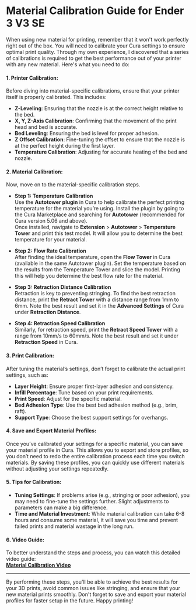 # **Material Calibration Guide for Ender 3 V3 SE**

When using new material for printing, remember that it won't work perfectly right out of the box. You will need to calibrate your Cura settings to ensure optimal print quality. Through my own experience, I discovered that a series of calibrations is required to get the best performance out of your printer with any new material. Here's what you need to do:

#### 1. **Printer Calibration**:
Before diving into material-specific calibrations, ensure that your printer itself is properly calibrated. This includes:

- **Z-Leveling**: Ensuring that the nozzle is at the correct height relative to the bed.
- **X, Y, Z-Axis Calibration**: Confirming that the movement of the print head and bed is accurate.
- **Bed Leveling**: Ensuring the bed is level for proper adhesion.
- **Z Offset Calibration**: Fine-tuning the offset to ensure that the nozzle is at the perfect height during the first layer.
- **Temperature Calibration**: Adjusting for accurate heating of the bed and nozzle.

#### 2. **Material Calibration**:
Now, move on to the material-specific calibration steps.

- **Step 1: Temperature Calibration**  
  Use the **Autotower plugin** in Cura to help calibrate the perfect printing temperature for the material you’re using. Install the plugin by going to the Cura Marketplace and searching for **Autotower** (recommended for Cura version 5.06 and above).  
  Once installed, navigate to **Extension** > **Autotower** > **Temperature Tower** and print this test model. It will allow you to determine the best temperature for your material.

- **Step 2: Flow Rate Calibration**  
  After finding the ideal temperature, open the **Flow Tower** in Cura (available in the same Autotower plugin). Set the temperature based on the results from the Temperature Tower and slice the model. Printing this will help you determine the best flow rate for the material.

- **Step 3: Retraction Distance Calibration**  
  Retraction is key to preventing stringing. To find the best retraction distance, print the **Retract Tower** with a distance range from 1mm to 6mm. Note the best result and set it in the **Advanced Settings** of Cura under **Retraction Distance**.

- **Step 4: Retraction Speed Calibration**  
  Similarly, for retraction speed, print the **Retract Speed Tower** with a range from 10mm/s to 60mm/s. Note the best result and set it under **Retraction Speed** in Cura.

#### 3. **Print Calibration**:
After tuning the material’s settings, don’t forget to calibrate the actual print settings, such as:

- **Layer Height**: Ensure proper first-layer adhesion and consistency.
- **Infill Percentage**: Tune based on your print requirements.
- **Print Speed**: Adjust for the specific material.
- **Bed Adhesion Type**: Use the best bed adhesion method (e.g., brim, raft).
- **Support Type**: Choose the best support settings for overhangs.

#### 4. **Save and Export Material Profiles**:
Once you’ve calibrated your settings for a specific material, you can save your material profile in Cura. This allows you to export and store profiles, so you don’t need to redo the entire calibration process each time you switch materials. By saving these profiles, you can quickly use different materials without adjusting your settings repeatedly.

#### 5. **Tips for Calibration**:
- **Tuning Settings**: If problems arise (e.g., stringing or poor adhesion), you may need to fine-tune the settings further. Slight adjustments to parameters can make a big difference.
- **Time and Material Investment**: While material calibration can take 6-8 hours and consume some material, it will save you time and prevent failed prints and material wastage in the long run.

#### 6. **Video Guide**:
To better understand the steps and process, you can watch this detailed video guide:  
[**Material Calibration Video**](https://www.youtube.com/watch?v=lrlb3vjd4MY)

---

By performing these steps, you'll be able to achieve the best results for your 3D prints, avoid common issues like stringing, and ensure that your new material prints smoothly. Don't forget to save and export your material profiles for faster setup in the future. Happy printing!
